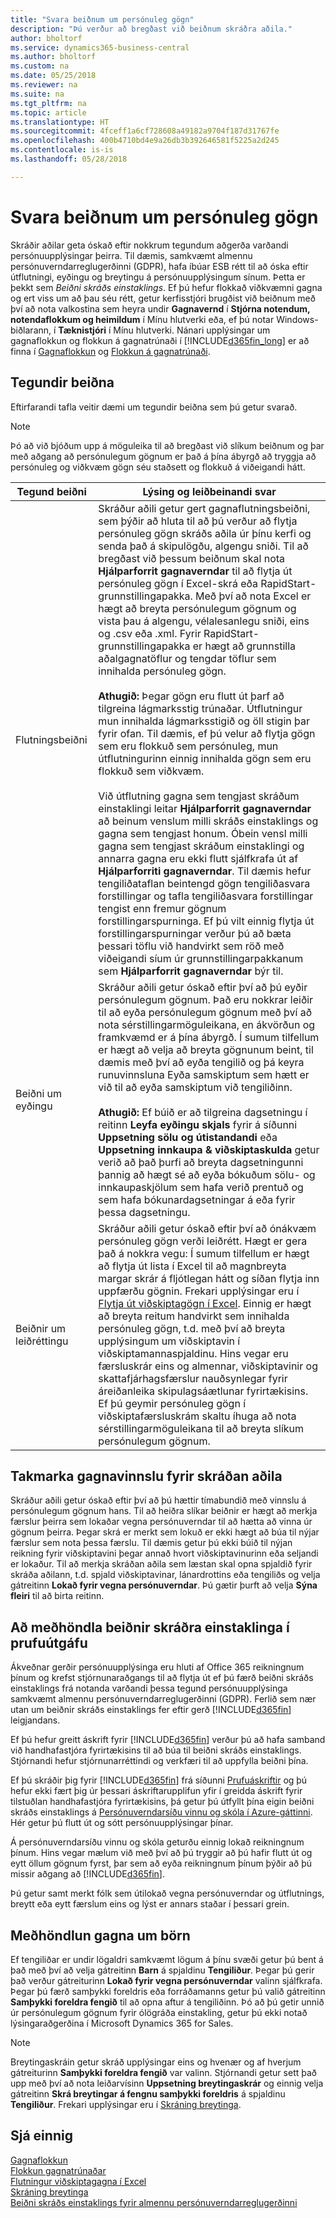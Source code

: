 ```yaml
---
title: "Svara beiðnum um persónuleg gögn"
description: "Þú verður að bregðast við beiðnum skráðra aðila."
author: bholtorf
ms.service: dynamics365-business-central
ms.author: bholtorf
ms.custom: na
ms.date: 05/25/2018
ms.reviewer: na
ms.suite: na
ms.tgt_pltfrm: na
ms.topic: article
ms.translationtype: HT
ms.sourcegitcommit: 4fceff1a6cf728608a49182a9704f187d31767fe
ms.openlocfilehash: 400b4710bd4e9a26db3b392646581f5225a2d245
ms.contentlocale: is-is
ms.lasthandoff: 05/28/2018

---
```


# <a name="responding-to-requests-about-personal-data"></a>Svara beiðnum um persónuleg gögn  
Skráðir aðilar geta óskað eftir nokkrum tegundum aðgerða varðandi persónuupplýsingar þeirra. Til dæmis, samkvæmt almennu persónuverndarreglugerðinni (GDPR), hafa íbúar ESB rétt til að óska eftir útflutningi, eyðingu og breytingu á persónuupplýsingum sínum. Þetta er þekkt sem *Beiðni skráðs einstaklings*. Ef þú hefur flokkað viðkvæmni gagna og ert viss um að þau séu rétt, getur kerfisstjóri brugðist við beiðnum með því að nota valkostina sem heyra undir **Gagnavernd** í **Stjórna notendum, notendaflokkum og heimildum** í Mínu hlutverki eða, ef þú notar Windows-biðlarann, í **Tæknistjóri** í Mínu hlutverki. Nánari upplýsingar um gagnaflokkun og flokkun á gagnatrúnaði í [!INCLUDE[d365fin_long](includes/d365fin_long_md.md)] er að finna í [Gagnaflokkun](/dynamics-nav/classifying-data?toc=/dynamics365/business-central/toc.json) og [Flokkun á gagnatrúnaði](admin-classifying-data-sensitivity.md).  

## <a name="types-of-requests"></a>Tegundir beiðna

Eftirfarandi tafla veitir dæmi um tegundir beiðna sem þú getur svarað.

> [!Note]
> Þó að við bjóðum upp á möguleika til að bregðast við slíkum beiðnum og þar með aðgang að persónulegum gögnum er það á þína ábyrgð að tryggja að persónuleg og viðkvæm gögn séu staðsett og flokkuð á viðeigandi hátt.

|Tegund beiðni|Lýsing og leiðbeinandi svar|
|-----|-----|
|Flutningsbeiðni|Skráður aðili getur gert gagnaflutningsbeiðni, sem þýðir að hluta til að þú verður að flytja persónuleg gögn skráðs aðila úr þínu kerfi og senda það á skipulögðu, algengu sniði. Til að bregðast við þessum beiðnum skal nota **Hjálparforrit gagnaverndar** til að flytja út persónuleg gögn í Excel-skrá eða RapidStart-grunnstillingapakka. Með því að nota Excel er hægt að breyta persónulegum gögnum og vista þau á algengu, vélalesanlegu sniði, eins og .csv eða .xml. Fyrir RapidStart-grunnstillingapakka er hægt að grunnstilla aðalgagnatöflur og tengdar töflur sem innihalda persónuleg gögn. <br><br> **Athugið:** Þegar gögn eru flutt út þarf að tilgreina lágmarksstig trúnaðar. Útflutningur mun innihalda lágmarksstigið og öll stigin þar fyrir ofan. Til dæmis, ef þú velur að flytja gögn sem eru flokkuð sem persónuleg, mun útflutningurinn einnig innihalda gögn sem eru flokkuð sem viðkvæm. <br><br>Við útflutning gagna sem tengjast skráðum einstaklingi leitar **Hjálparforrit gagnaverndar** að beinum venslum milli skráðs einstaklings og gagna sem tengjast honum. Óbein vensl milli gagna sem tengjast skráðum einstaklingi og annarra gagna eru ekki flutt sjálfkrafa út af **Hjálparforriti gagnaverndar**. Til dæmis hefur tengiliðataflan beintengd gögn tengiliðasvara forstillingar og tafla tengiliðasvara forstillingar tengist enn fremur gögnum forstillingarspurninga. Ef þú vilt einnig flytja út forstillingarspurningar verður þú að bæta þessari töflu við handvirkt sem röð með viðeigandi síum úr grunnstillingarpakkanum sem **Hjálparforrit gagnaverndar** býr til.|
|Beiðni um eyðingu|Skráður aðili getur óskað eftir því að þú eyðir persónulegum gögnum. Það eru nokkrar leiðir til að eyða persónulegum gögnum með því að nota sérstillingarmöguleikana, en ákvörðun og framkvæmd er á þína ábyrgð. Í sumum tilfellum er hægt að velja að breyta gögnunum beint, til dæmis með því að eyða tengilið og þá keyra runuvinnsluna Eyða samskiptum sem hætt er við til að eyða samskiptum við tengiliðinn. <br><br> **Athugið:** Ef búið er að tilgreina dagsetningu í reitinn **Leyfa eyðingu skjals** fyrir á síðunni **Uppsetning sölu og útistandandi** eða **Uppsetning innkaupa & viðskiptaskulda** getur verið að það þurfi að breyta dagsetningunni þannig að hægt sé að eyða bókuðum sölu- og innkaupaskjölum sem hafa verið prentuð og sem hafa bókunardagsetningar á eða fyrir þessa dagsetningu.|
|Beiðnir um leiðréttingu|Skráður aðili getur óskað eftir því að ónákvæm persónuleg gögn verði leiðrétt. Hægt er gera það á nokkra vegu: Í sumum tilfellum er hægt að flytja út lista í Excel til að magnbreyta margar skrár á fljótlegan hátt og síðan flytja inn uppfærðu gögnin. Frekari upplýsingar eru í [Flytja út viðskiptagögn í Excel](about-export-data.md). Einnig er hægt að breyta reitum handvirkt sem innihalda persónuleg gögn, t.d. með því að breyta upplýsingum um viðskiptavin í viðskiptamannaspjaldinu. Hins vegar eru færsluskrár eins og almennar, viðskiptavinir og skattafjárhagsfærslur nauðsynlegar fyrir áreiðanleika skipulagsáætlunar fyrirtækisins. Ef þú geymir persónuleg gögn í viðskiptafærsluskrám skaltu íhuga að nota sérstillingarmöguleikana til að breyta slíkum persónulegum gögnum.|

## <a name="restrict-data-processing-for-a-data-subject"></a>Takmarka gagnavinnslu fyrir skráðan aðila
Skráður aðili getur óskað eftir því að þú hættir tímabundið með vinnslu á persónulegum gögnum hans. Til að heiðra slíkar beiðnir er hægt að merkja færslur þeirra sem lokaðar vegna persónuverndar til að hætta að vinna úr gögnum þeirra. Þegar skrá er merkt sem lokuð er ekki hægt að búa til nýjar færslur sem nota þessa færslu. Til dæmis getur þú ekki búið til nýjan reikning fyrir viðskiptavini þegar annað hvort viðskiptavinurinn eða seljandi er lokaður. Til að merkja skráðan aðila sem læstan skal opna spjaldið fyrir skráða aðilann, t.d. spjald viðskiptavinar, lánardrottins eða tengiliðs og velja gátreitinn **Lokað fyrir vegna persónuverndar**. Þú gætir þurft að velja **Sýna fleiri** til að birta reitinn.  

## <a name="handling-data-subject-requests-while-in-trial"></a>Að meðhöndla beiðnir skráðra einstaklinga í prufuútgáfu
Ákveðnar gerðir persónuupplýsinga eru hluti af Office 365 reikningnum þínum og krefst stjórnunaraðgangs til að flytja út ef þú færð beiðni skráðs einstaklings frá notanda varðandi þessa tegund persónuupplýsinga samkvæmt almennu persónuverndarreglugerðinni (GDPR). Ferlið sem nær utan um beiðnir skráðs einstaklings fer eftir gerð [!INCLUDE[d365fin](includes/d365fin_md.md)] leigjandans.  

Ef þú hefur greitt áskrift fyrir [!INCLUDE[d365fin](includes/d365fin_md.md)] verður þú að hafa samband við handhafastjóra fyrirtækisins til að búa til beiðni skráðs einstaklings. Stjórnandi hefur stjórnunarréttindi og verkfæri til að uppfylla beiðni þína.  

Ef þú skráðir þig fyrir [!INCLUDE[d365fin](includes/d365fin_md.md)] frá síðunni [Prufuáskriftir](https://trials.dynamics.com/) og þú hefur ekki fært þig úr þessari áskriftarupplifun yfir í greidda áskrift fyrir tilstuðlan handhafastjóra fyrirtækisins, þá getur þú útfyllt þína eigin beiðni skráðs einstaklings á [Persónuverndarsíðu vinnu og skóla í Azure-gáttinni](https://portal.azure.com#blade/Microsoft_AAD_IAM/GDPRViralBlade). Hér getur þú flutt út og sótt persónuupplýsingar þínar.

Á persónuverndarsíðu vinnu og skóla geturðu einnig lokað reikningnum þínum. Hins vegar mælum við með því að þú tryggir að þú hafir flutt út og eytt öllum gögnum fyrst, þar sem að eyða reikningnum þínum þýðir að þú missir aðgang að [!INCLUDE[d365fin](includes/d365fin_md.md)].  

Þú getur samt merkt fólk sem útilokað vegna persónuverndar og útflutnings, breytt eða eytt færslum eins og lýst er annars staðar í þessari grein.  

## <a name="handling-data-about-minors"></a>Meðhöndlun gagna um börn
Ef tengiliðar er undir lögaldri samkvæmt lögum á þínu svæði getur þú bent á það með því að velja gátreitinn **Barn** á spjaldinu **Tengiliður**. Þegar þú gerir það verður gátreiturinn **Lokað fyrir vegna persónuverndar** valinn sjálfkrafa. Þegar þú færð samþykki foreldris eða forráðamanns getur þú valið gátreitinn **Samþykki foreldra fengið** til að opna aftur á tengiliðinn. Þó að þú getir unnið úr persónulegum gögnum fyrir ólögráða einstakling, getur þú ekki notað lýsingaraðgerðina í Microsoft Dynamics 365 for Sales.

> [!Note]
> Breytingaskráin getur skráð upplýsingar eins og hvenær og af hverjum gátreiturinn **Samþykki foreldra fengið** var valinn. Stjórnandi getur sett það upp með því að nota leiðarvísinn **Uppsetning breytingaskrár** og einnig velja gátreitinn **Skrá breytingar á fengnu samþykki foreldris** á spjaldinu **Tengiliður**. Frekari upplýsingar eru í [Skráning breytinga](across-log-changes.md).  

## <a name="see-also"></a>Sjá einnig
[Gagnaflokkun](/dynamics-nav/classifying-data?toc=/dynamics365/business-central/toc.json)  
[Flokkun gagnatrúnaðar](admin-classifying-data-sensitivity.md)  
[Flutningur viðskiptagagna í Excel](about-export-data.md)  
[Skráning breytinga](across-log-changes.md)  
[Beiðni skráðs einstaklings fyrir almennu persónuverndarreglugerðinni](/microsoft-365/compliance/gdpr-data-subject-requests)  

